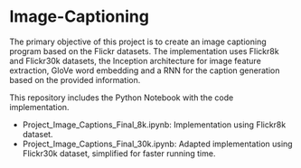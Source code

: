 # Image-Captioning

The primary objective of this project is to create an image captioning program based on the Flickr datasets. The implementation uses Flickr8k and Flickr30k datasets, the Inception architecture for image feature extraction, GloVe word embedding and a RNN for the caption generation based on the provided information.

This repository includes the Python Notebook with the code implementation.
  - Project_Image_Captions_Final_8k.ipynb: Implementation using Flickr8k dataset.
  - Project_Image_Captions_Final_30k.ipynb: Adapted implementation using Flickr30k dataset, simplified for faster running time.
